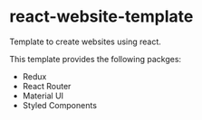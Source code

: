 # react-website-template

Template to create websites using react.

This template provides the following packges:
- Redux
- React Router 
- Material UI
- Styled Components
